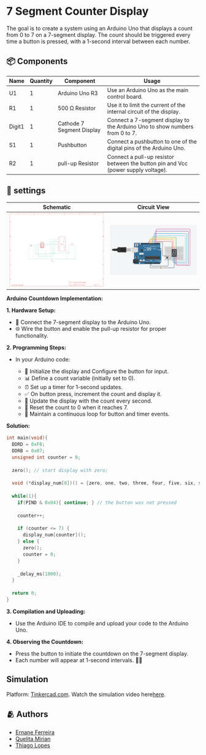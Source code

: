 # 7 Segment Counter Display

The goal is to create a system using an Arduino Uno that displays a count from 0 to 7 on a 7-segment display. The count should be triggered every time a button is pressed, with a 1-second interval between each number.

## 📦 Components

|Name  |Quantity|Component                  | Usage                   |
|------|--------|---------------------------|-----------------------|
|U1    |1       | Arduino Uno R3            |Use an Arduino Uno as the main control board.           |
|R1    |1       | 500 Ω Resistor            |Use it to limit the current of the internal circuit of the display.            |
|Digit1|1       | Cathode 7 Segment Display |Connect a 7-segment display to the Arduino Uno to show numbers from 0 to 7.           |
|S1    |1       | Pushbutton                |Connect a pushbutton to one of the digital pins of the Arduino Uno.           |
|R2    |1       | pull-up Resistor          |Connect a pull-up resistor between the button pin and Vcc (power supply voltage).            |

## 🤖 settings

| Schematic  | Circuit View |
|:----------:|:------------:|
|![7 segments counter display schematic](./assets/imgs/7-segment-counter-display-schematic.png)|![7 segments counter display circuit view](./assets/imgs/7-segment-counter-display-circuit-view.png)|

**Arduino Countdown Implementation:**

**1. Hardware Setup:**
   - 🧩 Connect the 7-segment display to the Arduino Uno.
   - 🌐 Wire the button and enable the pull-up resistor for proper functionality.

**2. Programming Steps:**
   - In your Arduino code:

     - 🚀 Initialize the display and Configure the button for input.
     - 📊 Define a count variable (initially set to 0).
     - ⏰ Set up a timer for 1-second updates.
     - ✅ On button press, increment the count and display it.
     - 🔄 Update the display with the count every second.
     - 🔄 Reset the count to 0 when it reaches 7.
     - 🔄 Maintain a continuous loop for button and timer events.
    
   **Solution:**
   ```c
   int main(void){
     DDRD = 0xF8;
     DDRB = 0x07;
     unsigned int counter = 0;
     
     zero(); // start display with zero;
     
     void (*display_num[8])() = {zero, one, two, three, four, five, six, seven};
   
     while(1){
       if(PIND & 0x04){ continue; } // the button was not pressed
       
       counter++;
       
       if (counter <= 7) {
         display_num[counter]();
       } else {
         zero();
         counter = 0;
       }
       
       _delay_ms(1000);
     }
     
     return 0;
   }
   ```

**3. Compilation and Uploading:**
   - Use the Arduino IDE to compile and upload your code to the Arduino Uno.

**4. Observing the Countdown:**
   - Press the button to initiate the countdown on the 7-segment display.
   - Each number will appear at 1-second intervals. 🚀🔢

## Simulation

Platform: [Tinkercad.com](https://www.tinkercad.com/).
Watch the simulation video here[here](https://youtu.be/u1XYF1FV1Q8).

## 🫂 Authors

- [Ernane Ferreira](https://github.com/ernanej)
- [Quelita Mirian](https://github.com/quelita2)
- [Thiago Lopes](https://github.com/thiagonasmto)

